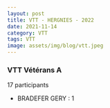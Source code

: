 ```yaml
---
layout: post
title: VTT - HERGNIES - 2022
date: 2021-11-14
category: VTT
tags: VTT
image: assets/img/blog/vtt.jpeg
---
```


### VTT Vétérans A
17 participants
- BRADEFER GERY : 1
